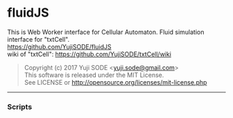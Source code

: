 # fluidJS
This is Web Worker interface for Cellular Automaton. Fluid simulation interface for "txtCell".  
https://github.com/YujiSODE/fluidJS  
wiki of "txtCell": https://github.com/YujiSODE/txtCell/wiki

>Copyright (c) 2017 Yuji SODE \<yuji.sode@gmail.com\>  
>This software is released under the MIT License.  
>See LICENSE or http://opensource.org/licenses/mit-license.php
______

### Scripts
